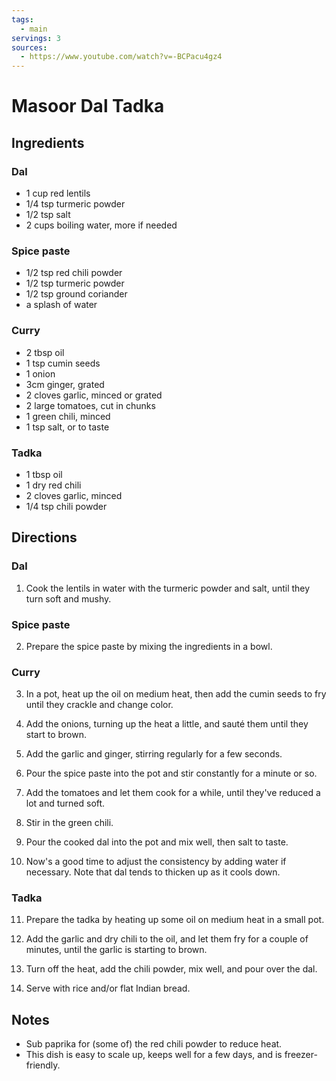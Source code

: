 ```yaml
---
tags:
  - main
servings: 3
sources:
  - https://www.youtube.com/watch?v=-BCPacu4gz4
---
```


# Masoor Dal Tadka

## Ingredients

### Dal

- 1 cup red lentils
- 1/4 tsp turmeric powder
- 1/2 tsp salt
- 2 cups boiling water, more if needed

### Spice paste

- 1/2 tsp red chili powder
- 1/2 tsp turmeric powder
- 1/2 tsp ground coriander
- a splash of water

### Curry

- 2 tbsp oil
- 1 tsp cumin seeds
- 1 onion
- 3cm ginger, grated
- 2 cloves garlic, minced or grated
- 2 large tomatoes, cut in chunks
- 1 green chili, minced
- 1 tsp salt, or to taste

### Tadka

- 1 tbsp oil
- 1 dry red chili
- 2 cloves garlic, minced
- 1/4 tsp chili powder

## Directions

### Dal

1. Cook the lentils in water with the turmeric powder and salt, until they turn soft and mushy.

### Spice paste

2. Prepare the spice paste by mixing the ingredients in a bowl.

### Curry

3. In a pot, heat up the oil on medium heat, then add the cumin seeds to fry until they crackle and change color.

4. Add the onions, turning up the heat a little, and sauté them until they start to brown.

5. Add the garlic and ginger, stirring regularly for a few seconds.

6. Pour the spice paste into the pot and stir constantly for a minute or so.

7. Add the tomatoes and let them cook for a while, until they've reduced a lot and turned soft.

8. Stir in the green chili.

9. Pour the cooked dal into the pot and mix well, then salt to taste.

10. Now's a good time to adjust the consistency by adding water if necessary. Note that dal tends to thicken up as it cools down.

### Tadka

11. Prepare the tadka by heating up some oil on medium heat in a small pot.

12. Add the garlic and dry chili to the oil, and let them fry for a couple of minutes, until the garlic is starting to brown.

13. Turn off the heat, add the chili powder, mix well, and pour over the dal.

14. Serve with rice and/or flat Indian bread.

## Notes

- Sub paprika for (some of) the red chili powder to reduce heat.
- This dish is easy to scale up, keeps well for a few days, and is freezer-friendly.

